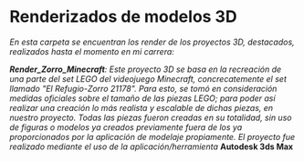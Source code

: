 # Renderizados de modelos 3D

_En esta carpeta se encuentran los render de los proyectos 3D, destacados, realizados hasta el momento en mi carrera:_

***Render_Zorro_Minecraft***_: Este proyecto 3D se basa en la recreación de una parte del set LEGO del videojuego Minecraft, concrecatemente el set llamado "El Refugio-Zorro 21178". Para esto, se tomó en consideración medidas oficiales sobre el tamaño de las piezas LEGO; para poder así realizar una creación lo más realista y escalable de dichas piezas, en nuestro proyecto. Todas las piezas fueron creadas en su totalidad, sin uso de figuras o modelos ya creados previamente fuera de los ya proporcionados por la aplicación de modelaje propiamente. El proyecto fue realizado mediante el uso de la aplicación/herramienta_ **Autodesk 3ds Max**